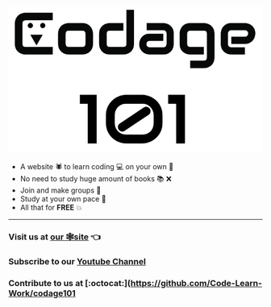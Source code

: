 <img src="./images/codage101.png">

- A website :spider: to learn coding :computer: on your own :100:
- No need to study huge amount of books :books: :x:
- Join and make groups :two_men_holding_hands:
- Study at your own pace :running:
- All that for **FREE** :boom:

***
### Visit us at **[our :spider_web:site](https://code-learn-work.github.io/codage101/)** :point_left:

### Subscribe to our [Youtube Channel](https://www.youtube.com/channel/UCK3tMYk6lmyByIZ8-1Tk1aQ)

### Contribute to us at [:octocat:](https://github.com/Code-Learn-Work/codage101

